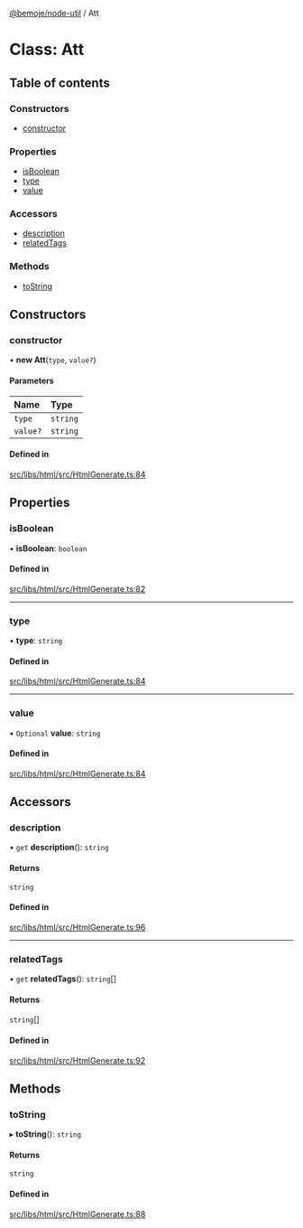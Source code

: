 [@bemoje/node-util](/docs/index.md) / Att

# Class: Att

## Table of contents

### Constructors

- [constructor](/docs/classes/Att.md#constructor)

### Properties

- [isBoolean](/docs/classes/Att.md#isboolean)
- [type](/docs/classes/Att.md#type)
- [value](/docs/classes/Att.md#value)

### Accessors

- [description](/docs/classes/Att.md#description)
- [relatedTags](/docs/classes/Att.md#relatedtags)

### Methods

- [toString](/docs/classes/Att.md#tostring)

## Constructors

### constructor

• **new Att**(`type`, `value?`)

#### Parameters

| Name | Type |
| :------ | :------ |
| `type` | `string` |
| `value?` | `string` |

#### Defined in

[src/libs/html/src/HtmlGenerate.ts:84](https://github.com/bemoje/bemoje-node-util/blob/ee11909/src/libs/html/src/HtmlGenerate.ts#L84)

## Properties

### isBoolean

• **isBoolean**: `boolean`

#### Defined in

[src/libs/html/src/HtmlGenerate.ts:82](https://github.com/bemoje/bemoje-node-util/blob/ee11909/src/libs/html/src/HtmlGenerate.ts#L82)

___

### type

• **type**: `string`

#### Defined in

[src/libs/html/src/HtmlGenerate.ts:84](https://github.com/bemoje/bemoje-node-util/blob/ee11909/src/libs/html/src/HtmlGenerate.ts#L84)

___

### value

• `Optional` **value**: `string`

#### Defined in

[src/libs/html/src/HtmlGenerate.ts:84](https://github.com/bemoje/bemoje-node-util/blob/ee11909/src/libs/html/src/HtmlGenerate.ts#L84)

## Accessors

### description

• `get` **description**(): `string`

#### Returns

`string`

#### Defined in

[src/libs/html/src/HtmlGenerate.ts:96](https://github.com/bemoje/bemoje-node-util/blob/ee11909/src/libs/html/src/HtmlGenerate.ts#L96)

___

### relatedTags

• `get` **relatedTags**(): `string`[]

#### Returns

`string`[]

#### Defined in

[src/libs/html/src/HtmlGenerate.ts:92](https://github.com/bemoje/bemoje-node-util/blob/ee11909/src/libs/html/src/HtmlGenerate.ts#L92)

## Methods

### toString

▸ **toString**(): `string`

#### Returns

`string`

#### Defined in

[src/libs/html/src/HtmlGenerate.ts:88](https://github.com/bemoje/bemoje-node-util/blob/ee11909/src/libs/html/src/HtmlGenerate.ts#L88)

